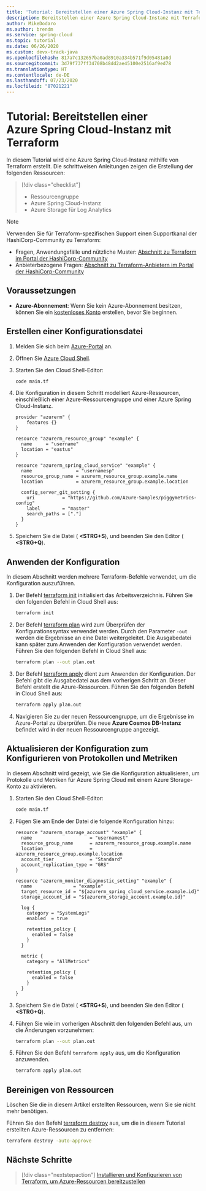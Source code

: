```yaml
---
title: 'Tutorial: Bereitstellen einer Azure Spring Cloud-Instanz mit Terraform'
description: Bereitstellen einer Azure Spring Cloud-Instanz mit Terraform.
author: MikeDodaro
ms.author: brendm
ms.service: spring-cloud
ms.topic: tutorial
ms.date: 06/26/2020
ms.custom: devx-track-java
ms.openlocfilehash: 817a7c132657ba0ad8910a334b571f9d05481a0d
ms.sourcegitcommit: 3d79f737ff34708b48dd2ae45100e2516af9ed78
ms.translationtype: HT
ms.contentlocale: de-DE
ms.lasthandoff: 07/23/2020
ms.locfileid: "87021221"
---
```

# <a name="tutorial-provision-an-azure-spring-cloud-instance-with-terraform"></a>Tutorial: Bereitstellen einer Azure Spring Cloud-Instanz mit Terraform

In diesem Tutorial wird eine Azure Spring Cloud-Instanz mithilfe von Terraform erstellt. Die schrittweisen Anleitungen zeigen die Erstellung der folgenden Ressourcen:

> [!div class="checklist"]
> * Ressourcengruppe
> * Azure Spring Cloud-Instanz
> * Azure Storage für Log Analytics

> [!NOTE]
> Verwenden Sie für Terraform-spezifischen Support einen Supportkanal der HashiCorp-Community zu Terraform:
>
> * Fragen, Anwendungsfälle und nützliche Muster: [Abschnitt zu Terraform im Portal der HashiCorp-Community](https://discuss.hashicorp.com/c/terraform-core)
> * Anbieterbezogene Fragen: [Abschnitt zu Terraform-Anbietern im Portal der HashiCorp-Community](https://discuss.hashicorp.com/c/terraform-providers)

## <a name="prerequisites"></a>Voraussetzungen

- **Azure-Abonnement**: Wenn Sie kein Azure-Abonnement besitzen, können Sie ein [kostenloses Konto](https://azure.microsoft.com/free/?ref=microsoft.com&utm_source=microsoft.com&utm_medium=docs&utm_campaign=visualstudio) erstellen, bevor Sie beginnen.

## <a name="create-configuration-file"></a>Erstellen einer Konfigurationsdatei

1. Melden Sie sich beim [Azure-Portal](https://go.microsoft.com/fwlink/p/?LinkID=525040) an.

1. Öffnen Sie [Azure Cloud Shell](https://docs.microsoft.com/azure/app-service/app-service-web-get-started-java#use-azure-cloud-shell).

1. Starten Sie den Cloud Shell-Editor:

    ```bash
    code main.tf
    ```

1. Die Konfiguration in diesem Schritt modelliert Azure-Ressourcen, einschließlich einer Azure-Ressourcengruppe und einer Azure Spring Cloud-Instanz.

    ```hcl
    provider "azurerm" {
        features {}
    }

    resource "azurerm_resource_group" "example" {
      name     = "username"
      location = "eastus"
    }

    resource "azurerm_spring_cloud_service" "example" {
      name                = "usernamesp"
      resource_group_name = azurerm_resource_group.example.name
      location            = azurerm_resource_group.example.location

      config_server_git_setting {
        uri          = "https://github.com/Azure-Samples/piggymetrics-config"
        label        = "master"
        search_paths = ["."]
      }
    }
    ```

1. Speichern Sie die Datei ( **&lt;STRG+S**), und beenden Sie den Editor ( **&lt;STRG+Q**).

## <a name="apply-the-configuration"></a>Anwenden der Konfiguration

In diesem Abschnitt werden mehrere Terraform-Befehle verwendet, um die Konfiguration auszuführen.

1. Der Befehl [terraform init](https://www.terraform.io/docs/commands/init.html) initialisiert das Arbeitsverzeichnis. Führen Sie den folgenden Befehl in Cloud Shell aus:

    ```bash
    terraform init
    ```

1. Der Befehl [terraform plan](https://www.terraform.io/docs/commands/plan.html) wird zum Überprüfen der Konfigurationssyntax verwendet werden. Durch den Parameter `-out` werden die Ergebnisse an eine Datei weitergeleitet. Die Ausgabedatei kann später zum Anwenden der Konfiguration verwendet werden. Führen Sie den folgenden Befehl in Cloud Shell aus:

    ```bash
    terraform plan --out plan.out
    ```

1. Der Befehl [terraform apply](https://www.terraform.io/docs/commands/apply.html) dient zum Anwenden der Konfiguration. Der Befehl gibt die Ausgabedatei aus dem vorherigen Schritt an. Dieser Befehl erstellt die Azure-Ressourcen. Führen Sie den folgenden Befehl in Cloud Shell aus:

    ```bash
    terraform apply plan.out
    ```

1. Navigieren Sie zu der neuen Ressourcengruppe, um die Ergebnisse im Azure-Portal zu überprüfen. Die neue **Azure Cosmos DB-Instanz** befindet wird in der neuen Ressourcengruppe angezeigt.

## <a name="update-configuration-to-config-logs-and-metrics"></a>Aktualisieren der Konfiguration zum Konfigurieren von Protokollen und Metriken

In diesem Abschnitt wird gezeigt, wie Sie die Konfiguration aktualisieren, um Protokolle und Metriken für Azure Spring Cloud mit einem Azure Storage-Konto zu aktivieren.

1. Starten Sie den Cloud Shell-Editor:

    ```bash
    code main.tf
    ```

1. Fügen Sie am Ende der Datei die folgende Konfiguration hinzu:

    ```hcl
    resource "azurerm_storage_account" "example" {
      name                     = "usernamest"
      resource_group_name      = azurerm_resource_group.example.name
      location                 = azurerm_resource_group.example.location
      account_tier             = "Standard"
      account_replication_type = "GRS"
    }

    resource "azurerm_monitor_diagnostic_setting" "example" {
      name               = "example"
      target_resource_id = "${azurerm_spring_cloud_service.example.id}"
      storage_account_id = "${azurerm_storage_account.example.id}"

      log {
        category = "SystemLogs"
        enabled  = true

        retention_policy {
          enabled = false
        }
      }

      metric {
        category = "AllMetrics"

        retention_policy {
          enabled = false
        }
      }
    }
    ```

1. Speichern Sie die Datei ( **&lt;STRG+S**), und beenden Sie den Editor ( **&lt;STRG+Q**).

1. Führen Sie wie im vorherigen Abschnitt den folgenden Befehl aus, um die Änderungen vorzunehmen:

    ```bash
    terraform plan --out plan.out
    ```

1. Führen Sie den Befehl `terraform apply` aus, um die Konfiguration anzuwenden.

    ```bash
    terraform apply plan.out
    ```

## <a name="clean-up-resources"></a>Bereinigen von Ressourcen

Löschen Sie die in diesem Artikel erstellten Ressourcen, wenn Sie sie nicht mehr benötigen.

Führen Sie den Befehl [terraform destroy](https://www.terraform.io/docs/commands/destroy.html) aus, um die in diesem Tutorial erstellten Azure-Ressourcen zu entfernen:

```bash
terraform destroy -auto-approve
```

## <a name="next-steps"></a>Nächste Schritte

> [!div class="nextstepaction"]
> [Installieren und Konfigurieren von Terraform, um Azure-Ressourcen bereitzustellen](https://docs.microsoft.com/azure/developer/terraform/getting-started-cloud-shell)